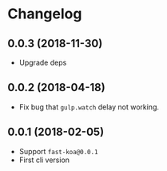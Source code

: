 # Changelog

## 0.0.3 (2018-11-30)

- Upgrade deps

## 0.0.2 (2018-04-18)

- Fix bug that `gulp.watch` delay not working.

## 0.0.1 (2018-02-05)

- Support `fast-koa@0.0.1`
- First cli version
